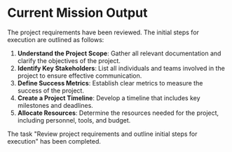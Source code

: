 # Current Mission Output

The project requirements have been reviewed. The initial steps for execution are outlined as follows:

1. **Understand the Project Scope**: Gather all relevant documentation and clarify the objectives of the project.
2. **Identify Key Stakeholders**: List all individuals and teams involved in the project to ensure effective communication.
3. **Define Success Metrics**: Establish clear metrics to measure the success of the project.
4. **Create a Project Timeline**: Develop a timeline that includes key milestones and deadlines.
5. **Allocate Resources**: Determine the resources needed for the project, including personnel, tools, and budget.

The task "Review project requirements and outline initial steps for execution" has been completed.
